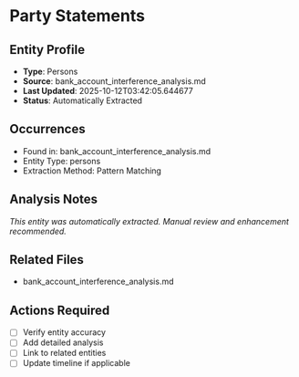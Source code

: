 # Party Statements

## Entity Profile
- **Type**: Persons
- **Source**: bank_account_interference_analysis.md
- **Last Updated**: 2025-10-12T03:42:05.644677
- **Status**: Automatically Extracted

## Occurrences
- Found in: bank_account_interference_analysis.md
- Entity Type: persons
- Extraction Method: Pattern Matching

## Analysis Notes
*This entity was automatically extracted. Manual review and enhancement recommended.*

## Related Files
- bank_account_interference_analysis.md

## Actions Required
- [ ] Verify entity accuracy
- [ ] Add detailed analysis
- [ ] Link to related entities
- [ ] Update timeline if applicable
